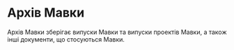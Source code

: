 # Архів Мавки

Архів Мавки зберігає випуски Мавки та випуски проектів Мавки, а також інші документи, що стосуються Мавки.